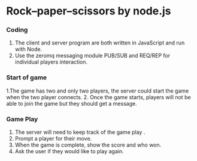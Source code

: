 # Rock–paper–scissors by node.js

### Coding
1. The client and server program are both written in JavaScript and run with Node.
2. Use the zeromq messaging module PUB/SUB and REQ/REP for individual players interaction.

### Start of game
1.The game has two and only two players, the server could start the game when the two player connects. 
2. Once the game starts, players will not be able to join the game but they should get a message.

### Game Play
1. The server will need to keep track of the game play .
2. Prompt a player for their move.
3. When the game is complete, show the score and who won.
4. Ask the user if they would like to play again.
